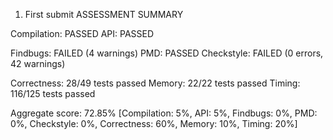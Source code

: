 1. First submit
ASSESSMENT SUMMARY

Compilation:  PASSED
API:          PASSED

Findbugs:     FAILED (4 warnings)
PMD:          PASSED
Checkstyle:   FAILED (0 errors, 42 warnings)

Correctness:  28/49 tests passed
Memory:       22/22 tests passed
Timing:       116/125 tests passed

Aggregate score: 72.85%
[Compilation: 5%, API: 5%, Findbugs: 0%, PMD: 0%, Checkstyle: 0%, Correctness: 60%, Memory: 10%, Timing: 20%]

